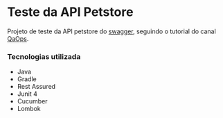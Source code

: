 # Teste da API Petstore

Projeto de teste da API petstore do [swagger](https://github.com/swagger-api/swagger-petstore), seguindo o tutorial do canal [QaOps](https://www.youtube.com/@QaOps).

### Tecnologias utilizada
* Java
* Gradle
* Rest Assured
* Junit 4
* Cucumber
* Lombok
